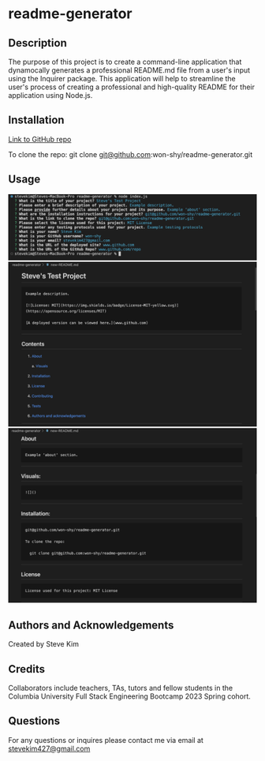 # readme-generator

## Description

The purpose of this project is to create a command-line application that dynamocally generates a professional README.md file from a user's input using the Inquirer package. This application will help to streamline the user's process of creating a professional and high-quality README for their application using Node.js.

## Installation

[Link to GitHub repo](https://github.com/won-shy/readme-generator)

To clone the repo:
git clone <git@github.com>:won-shy/readme-generator.git

## Usage

![GitBash README Screenshot](./images/terminal-readme-generator.png)
![Rendered README Screenshot 1](./images/readme-generator1.png)
![Rendered README Screenshot 2](./images/readme-generator2.png)

## Authors and Acknowledgements

Created by Steve Kim

## Credits

Collaborators include teachers, TAs, tutors and fellow students in the Columbia University Full Stack Engineering Bootcamp 2023 Spring cohort.

## Questions

For any questions or inquires please contact me via email at <stevekim427@gmail.com>
